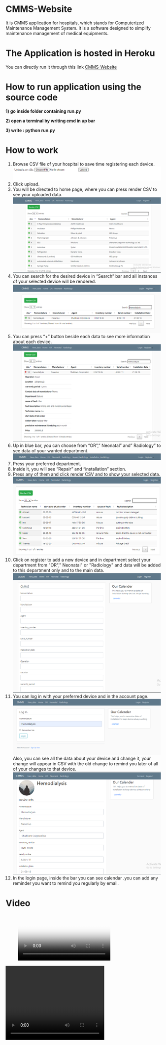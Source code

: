 # CMMS-Website
It is CMMS application for hospitals, which stands for Computerized Maintenance Management System. It is a software designed to simplify maintenance management of medical equipments.

# The Application is hosted in Heroku 
You can directly run it through this link [CMMS-Website](https://cmmssoftware.herokuapp.com/)



#  How to run application using the source code
**1) go inside folder containing run.py**

**2) open a terminal by writing cmd in up bar**

**3) write : python run.py**
# How to  work 

1. Browse CSV file of your hospital to save time registering each device.
![](upload.PNG)
2. Click upload.
3. You will be directed to home page, where you can press render CSV to see
your uploaded data.
![](screen2.PNG)
4. You can search for the desired device in “Search” bar and all instances of your
selected device will be rendered.
![](screen4.PNG)
5. You can press “+” button beside each data to see more information about each device.
![](screen3.PNG)
6. Up in blue bar, you can choose from “OR”,” Neonatal” and” Radiology” to see data of
your wanted department.
![](screen5.PNG)
7. Press your preferred department.
8. Inside it, you will see “Repair” and “installation” section.
9. Press any of them and click render CSV and to show your selected data.
![](screen6.PNG)
10. Click on register to add a new device and in department select your department from
"OR"," Neonatal" or "Radiology" and data will be added to this department only and to the
main data.
![](screen7.PNG)
11. You can log in with your preferred device and in the account page.
![](screen8.PNG)
Also, you can see all the
data about your device and change it, your change will appear in CSV with the old change to
remind you later of all of your changes to that device.
![](screen9.PNG)
12. In the login page, inside the bar you can see calendar .you can add any reminder you
want to remind you regularly by email.

# Video 
<!-- blank line -->
<figure class="video_container">
  <video controls="true" allowfullscreen="true" poster="screen6.PNG">
    <source src="video.mp4" type="video/mp4">
    <source src="video.ogg" type="video/ogg">
    <source src="video.webm" type="video/webm">
  </video>
</figure>
<!-- blank line -->
<video width="320" height="240" controls>
  <source src="video.mov" type="video/mp4">
</video>


